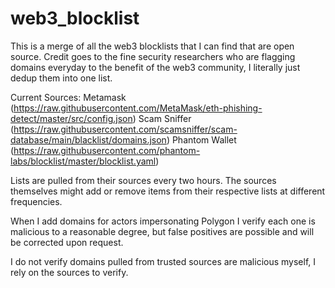 # web3_blocklist
This is a merge of all the web3 blocklists that I can find that are open source. Credit goes to the fine security researchers who are flagging domains everyday to the benefit of the web3 community, I literally just dedup them into one list.

Current Sources:
Metamask (https://raw.githubusercontent.com/MetaMask/eth-phishing-detect/master/src/config.json)
Scam Sniffer (https://raw.githubusercontent.com/scamsniffer/scam-database/main/blacklist/domains.json)
Phantom Wallet (https://raw.githubusercontent.com/phantom-labs/blocklist/master/blocklist.yaml)

Lists are pulled from their sources every two hours. The sources themselves might add or remove items from their respective lists at different frequencies.

When I add domains for actors impersonating Polygon I verify each one is malicious to a reasonable degree, but false positives are possible and will be corrected upon request.

I do not verify domains pulled from trusted sources are malicious myself, I rely on the sources to verify.
